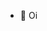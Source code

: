 - 👋 Oi

<!---
Guihermee/Guihermee is a ✨ special ✨ repository because its `README.md` (this file) appears on your GitHub profile.
You can click the Preview link to take a look at your changes.
--->
